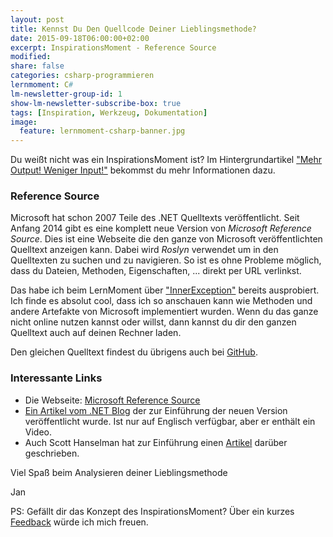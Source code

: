 ```yaml
---
layout: post
title: Kennst Du Den Quellcode Deiner Lieblingsmethode?
date: 2015-09-18T06:00:00+02:00
excerpt: InspirationsMoment - Reference Source
modified:
share: false
categories: csharp-programmieren
lernmoment: C#
lm-newsletter-group-id: 1
show-lm-newsletter-subscribe-box: true
tags: [Inspiration, Werkzeug, Dokumentation]
image:
  feature: lernmoment-csharp-banner.jpg
---
```


Du weißt nicht was ein InspirationsMoment ist? Im Hintergrundartikel ["Mehr Output! Weniger Input!"](/hintergrund/mehr-output-weniger-input/) bekommst du mehr Informationen dazu.

### Reference Source

Microsoft hat schon 2007 Teile des .NET Quelltexts veröffentlicht. Seit Anfang 2014 gibt es eine komplett neue Version von *Microsoft Reference Source*. Dies ist eine Webseite die den ganze von Microsoft veröffentlichten Quelltext anzeigen kann. Dabei wird *Roslyn* verwendet um in den Quelltexten zu suchen und zu navigieren. So ist es ohne Probleme möglich, dass du Dateien, Methoden, Eigenschaften, ... direkt per URL verlinkst.

Das habe ich beim LernMoment über ["InnerException"](/csharp-programmieren/was-magst-du-in-dein-wrap-exceptions/) bereits ausprobiert. Ich finde es absolut cool, dass ich so anschauen kann wie Methoden und andere Artefakte von Microsoft implementiert wurden. Wenn du das ganze nicht online nutzen kannst oder willst, dann kannst du dir den ganzen Quelltext auch auf deinen Rechner laden.

Den gleichen Quelltext findest du übrigens auch bei [GitHub](https://github.com/Microsoft/referencesource).

### Interessante Links 

-	Die Webseite: [Microsoft Reference Source](http://referencesource.microsoft.com)
-	[Ein Artikel vom .NET Blog](http://blogs.msdn.com/b/dotnet/archive/2014/02/24/a-new-look-for-net-reference-source.aspx) der zur Einführung der neuen Version veröffentlicht wurde. Ist nur auf Englisch verfügbar, aber er enthält ein Video.
-	Auch Scott Hanselman hat zur Einführung einen [Artikel](http://www.hanselman.com/blog/AnnouncingTheNewRoslynpoweredNETFrameworkReferenceSource.aspx) darüber geschrieben.

Viel Spaß beim Analysieren deiner Lieblingsmethode

Jan


PS: Gefällt dir das Konzept des InspirationsMoment? Über ein kurzes [Feedback](mailto:jan@lernmoment.de) würde ich mich freuen.
